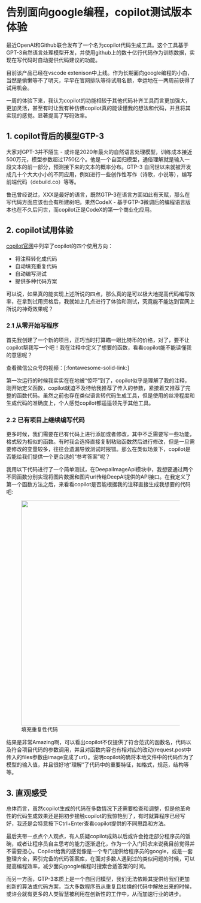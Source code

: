# 告别面向google编程，copilot测试版本体验

最近OpenAI和Github联合发布了一个名为copilot代码生成工具。这个工具基于GPT-3自然语言处理模型开发，并使用github上的数十亿行代码作为训练数据，实现在写代码时自动提供代码建议的功能。

目前该产品已经在vscode extenison中上线。作为长期面向google编程的小白，当然是偷懒等不了明天，早早在官网排队等待试用名额，幸运地在一两周前获得了试用机会。

一周的体验下来，我认为copilot的功能相较于其他代码补齐工具而言更加强大，更加灵活，甚至有时让我有种仿佛copilot真的能读懂我的想法和代码，并且将其实现的感觉。显著提高了写码效率。

## 1. copilot背后的模型GTP-3

大家对GPT-3并不陌生 - 或许是2020年最火的自然语言处理模型，训练成本接近500万元，模型参数超过1750亿个。他是一个自回归模型，通俗理解就是输入一段文本的前一部分，预测接下来的文本的概率分布。GTP-3 自问世以来就被开发成几十个大大小小的不同应用，例如进行一些创作性写作（诗歌，小说等），编写前端代码（debuild.co）等等。

鲁迅曾经说过，XXX是最好的语言，既然GTP-3在语言方面如此有天赋，那么在写代码方面应该也会有所建树吧。果然CodeX - 基于GTP-3微调后的编程语言版本也在不久后问世，而copilot正是CodeX的第一个商业化应用。

## 2. copilot试用体验

[copilot官网](copilot.github.com)中列举了copilot的四个使用方向：
* 将注释转化成代码
* 自动填充重复代码
* 自动编写测试
* 提供多种代码方案
  
可以说，如果真的能实现上述所说的四点，那么真的是可以极大地提高代码编写效率，在拿到试用资格后，我就如上几点进行了体验和测试，究竟能不能达到官网上所说的神奇效果呢？

### 2.1 从零开始写程序

首先我创建了一个新的项目，正巧当时打算瞄一眼比特币的价格，对了，要不让copilot帮我写一个吧！我在注释中定义了想要的函数，看看copilot能不能读懂我的意思呢？

查看微信公众号的视频：[:fontawesome-solid-link:]

第一次运行的时候我实实在在地被“惊吓”到了，copilot似乎是理解了我的注释，刚开始定义函数，copilot就迫不及待给我推荐了传入的参数，紧接着又推荐了完整的函数代码。虽然之前也存在类似语言转代码生成工具，但是使用的丝滑程度和生成代码的准确度上，个人感觉copilot都遥遥领先于其他工具。

### 2.2 已有项目上继续编写代码

更多时候，我们需要在已有代码上进行添加或者修改，其中不乏需要写一些功能，格式较为相似的函数。有时我会选择直接复制粘贴函数然后进行修改，但是一旦需要修改的变量较多，往往会遗漏导致测试时报错。那么在类似场景下，copilot是否能给我们提供一个更合适的“参考答案”呢？

我用以下代码进行了一个简单测试，在DeepaiImageApi模块中，我想要通过两个不同函数分别实现将图片数据和图片url传给DeepAI提供的API接口。在我定义了第一个函数方法之后，来看看copilot是否能根据我的注释直接生成我想要的代码吧:

<figure>
  <img src="https://cdn.jsdelivr.net/gh/BulletTech2021/Pics/2021-7-20/1626788592731-copilot%20repetitive%20code.PNG" width="600" />
  <figcaption>填充重复性代码</figcaption>
</figure>

结果是非常Amazing啊，可以看出copilot不仅提供了符合范式的函数名，代码以及符合项目代码的参数调用，并且对函数内容也有相对应的改动(request.post中传入的files参数由image变成了url）。说明copilot的确将本地文件中的代码作为了模型的输入值，并且很好地“理解”了代码中的重要特征，如格式，规范，结构等等。
## 3. 直观感受

总体而言，虽然copilot生成的代码在多数情况下还需要检查和调整，但是他革命性的代码生成效果还是把初步接触copilot的我惊艳到了，有时就算程序已经写好，我还是会特意按下Ctrl+Enter查看copilot提供的不同思路和方法。

最后夹带一点点个人观点，有人质疑copilot成熟以后或许会抢走部分程序员的饭碗，或者让程序员自主思考的能力逐渐退化，作为一个入门码农来说我目前觉得并不需要担心。Copilot给我的感觉像是一个专门提供给程序员的google，或是一套整理齐全，索引完备的代码答案库，在面对多数人遇到过的类似问题的时候，可以提高编程效率，减少面向google编程时搜索合适答案的时间。

而另一方面，GTP-3本质上是一个自回归模型，我们无法依赖其提供给我们更加创新的算法或代码方案，当大多数程序员从重复且枯燥的代码中解放出来的时候，或许会就有更多的人类智慧被利用在创新性的工作中，从而加速行业的进步。
